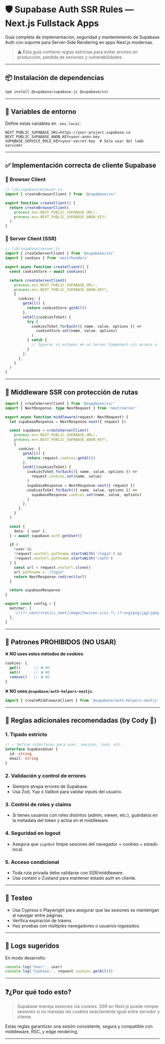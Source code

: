 
# 🛡️ Supabase Auth SSR Rules — Next.js Fullstack Apps

Guía completa de implementación, seguridad y mantenimiento de Supabase Auth con soporte para Server-Side Rendering en apps Next.js modernas.

> ⚠️ Esta guía contiene reglas estrictas para evitar errores en producción, pérdida de sesiones y vulnerabilidades.

---

## 📦 Instalación de dependencias

```bash
npm install @supabase/supabase-js @supabase/ssr
```

---

## 🔐 Variables de entorno

Define estas variables en `.env.local`:

```env
NEXT_PUBLIC_SUPABASE_URL=https://your-project.supabase.co
NEXT_PUBLIC_SUPABASE_ANON_KEY=your-anon-key
SUPABASE_SERVICE_ROLE_KEY=your-secret-key  # Solo usar del lado servidor
```

---

## ✅ Implementación correcta de cliente Supabase

### 📱 Browser Client

```ts
// lib/supabase/browser.ts
import { createBrowserClient } from '@supabase/ssr'

export function createClient() {
  return createBrowserClient(
    process.env.NEXT_PUBLIC_SUPABASE_URL!,
    process.env.NEXT_PUBLIC_SUPABASE_ANON_KEY!
  )
}
```

### 🧠 Server Client (SSR)

```ts
// lib/supabase/server.ts
import { createServerClient } from '@supabase/ssr'
import { cookies } from 'next/headers'

export async function createClient() {
  const cookieStore = await cookies()

  return createServerClient(
    process.env.NEXT_PUBLIC_SUPABASE_URL!,
    process.env.NEXT_PUBLIC_SUPABASE_ANON_KEY!,
    {
      cookies: {
        getAll() {
          return cookieStore.getAll()
        },
        setAll(cookiesToSet) {
          try {
            cookiesToSet.forEach(({ name, value, options }) =>
              cookieStore.set(name, value, options)
            )
          } catch {
            // Ignorar si estamos en un Server Component sin acceso a `set`
          }
        },
      },
    }
  )
}
```

---

## 🧱 Middleware SSR con protección de rutas

```ts
import { createServerClient } from '@supabase/ssr'
import { NextResponse, type NextRequest } from 'next/server'

export async function middleware(request: NextRequest) {
  let supabaseResponse = NextResponse.next({ request })

  const supabase = createServerClient(
    process.env.NEXT_PUBLIC_SUPABASE_URL!,
    process.env.NEXT_PUBLIC_SUPABASE_ANON_KEY!,
    {
      cookies: {
        getAll() {
          return request.cookies.getAll()
        },
        setAll(cookiesToSet) {
          cookiesToSet.forEach(({ name, value, options }) =>
            request.cookies.set(name, value)
          )
          supabaseResponse = NextResponse.next({ request })
          cookiesToSet.forEach(({ name, value, options }) =>
            supabaseResponse.cookies.set(name, value, options)
          )
        },
      },
    }
  )

  const {
    data: { user },
  } = await supabase.auth.getUser()

  if (
    !user &&
    !request.nextUrl.pathname.startsWith('/login') &&
    !request.nextUrl.pathname.startsWith('/auth')
  ) {
    const url = request.nextUrl.clone()
    url.pathname = '/login'
    return NextResponse.redirect(url)
  }

  return supabaseResponse
}

export const config = {
  matcher: [
    '/((?!_next/static|_next/image|favicon.ico|.*\.(?:svg|png|jpg|jpeg|gif|webp)$).*)',
  ],
}
```

---

## 🚨 Patrones PROHIBIDOS (NO USAR)

❌ **NO uses estos métodos de cookies**:

```ts
cookies: {
  get()      // ❌ NO
  set()      // ❌ NO
  remove()   // ❌ NO
}
```

❌ **NO uses `@supabase/auth-helpers-nextjs`**:

```ts
import { createMiddlewareClient } from '@supabase/auth-helpers-nextjs' // ❌
```

---

## 📐 Reglas adicionales recomendadas (by Cody 🧠)

### 1. Tipado estricto
```ts
// ✅ Define interfaces para user, session, task, etc.
interface SupabaseUser {
  id: string
  email: string
}
```

### 2. Validación y control de errores
- Siempre atrapa errores de Supabase.
- Usa Zod, Yup o Valibot para validar inputs del usuario.

### 3. Control de roles y claims
- Si tienes usuarios con roles distintos (admin, viewer, etc.), guárdalos en la metadata del token y actúa en el middleware.

### 4. Seguridad en logout
- Asegura que `signOut` limpie sesiones del navegador + cookies + estado local.

### 5. Acceso condicional
- Toda ruta privada debe validarse con SSR/middleware.
- Usa context o Zustand para mantener estado auth en cliente.

---

## 🧪 Testeo

- Usa Cypress o Playwright para asegurar que las sesiones se mantengan al navegar entre páginas.
- Verifica expiración de tokens.
- Haz pruebas con múltiples navegadores o usuarios logueados.

---

## 🧾 Logs sugeridos

En modo desarrollo:
```ts
console.log('User:', user)
console.log('Cookies:', request.cookies.getAll())
```

---

## ❓¿Por qué todo esto?

> Supabase maneja sesiones vía cookies. SSR en Next.js puede romper sesiones si no manejas las cookies exactamente igual entre servidor y cliente.

Estas reglas garantizan una sesión consistente, segura y compatible con middleware, RSC, y edge rendering.

---

